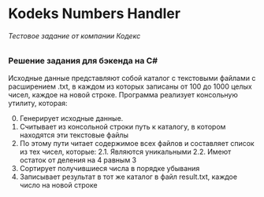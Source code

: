 # Kodeks Numbers Handler
###### Тестовое задание от компании Кодекс

### Решение задания для бэкенда на C#

Исходные данные представляют собой каталог с текстовыми файлами с расширением .txt, в каждом из которых записаны от 100 до 1000 целых чисел, каждое на новой строке.
Программа реализует консольную утилиту, которая:

0. Генерирует исходные данные.
1. Считывает из консольной строки путь к каталогу, в котором находятся эти текстовые файлы
2. По этому пути читает содержимое всех файлов и составляет список из тех чисел, которые:
	2.1. Являются уникальными
	2.2. Имеют остаток от деления на 4 равным 3
3. Сортирует получившиеся числа в порядке убывания
4. Записывает результат в тот же каталог в файл result.txt, каждое число на новой строке

